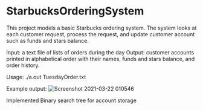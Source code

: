 # StarbucksOrderingSystem

This project models a basic Starbucks ordering system. The system looks at each customer request, process the request, and update customer account such as funds and stars balance.

Input: a text file of lists of orders during the day
Output: customer accounts printed in alphabetical order with their names, funds and stars balance, and order history.

Usage: ./a.out TuesdayOrder.txt

Example output:
![Screenshot 2021-03-22 010546](https://user-images.githubusercontent.com/78957509/111958685-c474e280-8aaa-11eb-8713-2839d34b8317.png)

Implemented Binary search tree for account storage
